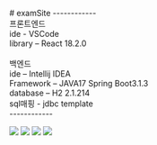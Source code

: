 #   e x a m S i t e 
------------<br/>
프론트엔드<br/>
ide - VSCode <br/>
library – React 18.2.0<br/>
<br/>
백엔드<br/>
ide – Intellij IDEA<br/>
Framework – JAVA17 Spring Boot3.1.3<br/>
database – H2 2.1.214<br/>
sql매핑 - jdbc template<br/>
------------<br/>

<img src="https://github.com/mystelee0/examSite/assets/99077666/3c585def-ee2e-4d73-adf3-6b761782980f">
<img src="https://github.com/mystelee0/examSite/assets/99077666/ac41d250-71c9-4048-bb88-d2de03c2a450">
<img src="https://github.com/mystelee0/examSite/assets/99077666/cca25146-07a2-4000-ab6e-7f5dbb8cd9f3" width:"309" height:"639">
<img src="https://github.com/mystelee0/examSite/assets/99077666/8957e6a7-3994-410e-b1fe-a142efef7063" width:"309" height:"639">





